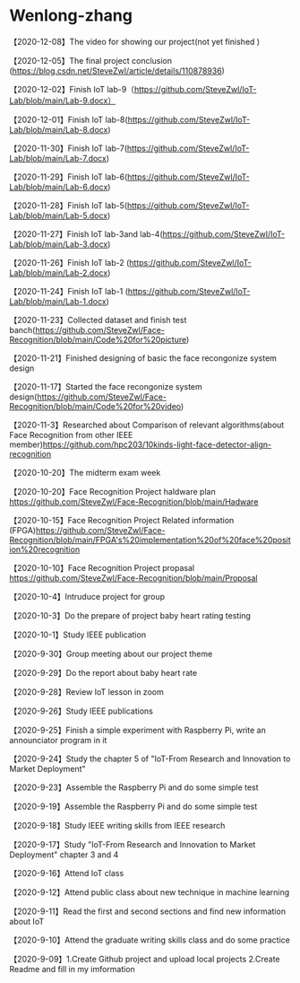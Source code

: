 # Wenlong-zhang

【2020-12-08】The video for showing our project(not yet finished )

【2020-12-05】The final project conclusion (https://blog.csdn.net/SteveZwl/article/details/110878936)

【2020-12-02】Finish IoT lab-9（https://github.com/SteveZwl/IoT-Lab/blob/main/Lab-9.docx）

【2020-12-01】Finish IoT lab-8(https://github.com/SteveZwl/IoT-Lab/blob/main/Lab-8.docx)

【2020-11-30】Finish IoT lab-7(https://github.com/SteveZwl/IoT-Lab/blob/main/Lab-7.docx)

【2020-11-29】Finish IoT lab-6(https://github.com/SteveZwl/IoT-Lab/blob/main/Lab-6.docx)

【2020-11-28】Finish IoT lab-5(https://github.com/SteveZwl/IoT-Lab/blob/main/Lab-5.docx)

【2020-11-27】Finish IoT lab-3and lab-4(https://github.com/SteveZwl/IoT-Lab/blob/main/Lab-3.docx)

【2020-11-26】Finish IoT lab-2 (https://github.com/SteveZwl/IoT-Lab/blob/main/Lab-2.docx)

【2020-11-24】Finish IoT lab-1 (https://github.com/SteveZwl/IoT-Lab/blob/main/Lab-1.docx)

【2020-11-23】Collected dataset and finish test banch(https://github.com/SteveZwl/Face-Recognition/blob/main/Code%20for%20picture)

【2020-11-21】Finished designing of basic the face recongonize system design

【2020-11-17】Started the face recongonize system design(https://github.com/SteveZwl/Face-Recognition/blob/main/Code%20for%20video)

【2020-11-3】Researched about Comparison of relevant algorithms(about Face Recognition from other IEEE member)https://github.com/hpc203/10kinds-light-face-detector-align-recognition

【2020-10-20】The midterm exam week

【2020-10-20】Face Recognition Project haldware plan https://github.com/SteveZwl/Face-Recognition/blob/main/Hadware

【2020-10-15】Face Recognition Project Related information (FPGA)https://github.com/SteveZwl/Face-Recognition/blob/main/FPGA's%20implementation%20of%20face%20position%20recognition

【2020-10-10】Face Recognition Project propasal https://github.com/SteveZwl/Face-Recognition/blob/main/Proposal

【2020-10-4】Intruduce project for group

【2020-10-3】Do the prepare of project baby heart rating testing

【2020-10-1】Study IEEE publication

【2020-9-30】Group meeting about our project theme

【2020-9-29】Do the report about baby heart rate

【2020-9-28】Review IoT lesson in zoom

【2020-9-26】Study IEEE publications 

【2020-9-25】Finish a simple experiment with Raspberry Pi, write an announciator program in it

【2020-9-24】Study the chapter 5 of "IoT-From Research and Innovation to Market Deployment"

【2020-9-23】Assemble the Raspberry Pi and do some simple test

【2020-9-19】Assemble the Raspberry Pi and do some simple test

【2020-9-18】Study IEEE writing skills from IEEE research

【2020-9-17】Study "IoT-From Research and Innovation to Market Deployment" chapter 3 and 4 

【2020-9-16】Attend IoT class

【2020-9-12】Attend public class about new technique in machine learning 
 
【2020-9-11】Read the first and second sections and find new information about IoT  
 
【2020-9-10】Attend the graduate writing skills class and do some practice 
 
【2020-9-09】1.Create Github project and upload local projects 2.Create Readme and fill in my imformation 










